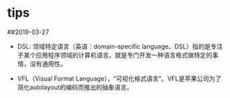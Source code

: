 # tips

##2019-03-27
- DSL: 领域特定语言（英语：domain-specific language、DSL）指的是专注于某个应用程序领域的计算机语言。就是专门开发一种语言格式做特定的事情，没有通用性。

- VFL（Visual Format Language），“可视化格式语言”。VFL是苹果公司为了简化autolayout的编码而推出的抽象语言。
